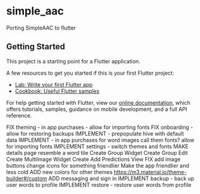 # simple_aac

Porting SimpleAAC to flutter

## Getting Started

This project is a starting point for a Flutter application.

A few resources to get you started if this is your first Flutter project:

- [Lab: Write your first Flutter app](https://flutter.dev/docs/get-started/codelab)
- [Cookbook: Useful Flutter samples](https://flutter.dev/docs/cookbook)

For help getting started with Flutter, view our
[online documentation](https://flutter.dev/docs), which offers tutorials,
samples, guidance on mobile development, and a full API reference.


[//]: # (TODO)
FIX theming - in app purchases - allow for importing fonts 
FIX onboarding - allow for restoring backups
IMPLEMENT - prepopulate hive with default data 
IMPLEMENT - in app purchases for word images call them fonts? allow for importing fonts
IMPLEMENT settings - switch themes and fonts
MAKE details page resemble a word tile 
Create Group Widget
Create Group Edit
Create MultiImage Widget
Create Add Predictions View
FIX add image buttons change icons for something friendlier
Make the app friendlier and less cold
ADD new colors for other themes https://m3.material.io/theme-builder#/custom
ADD messaging and sign in
IMPLEMENT backup - back up user words to profile 
IMPLEMENT restore - restore user words from profile 


